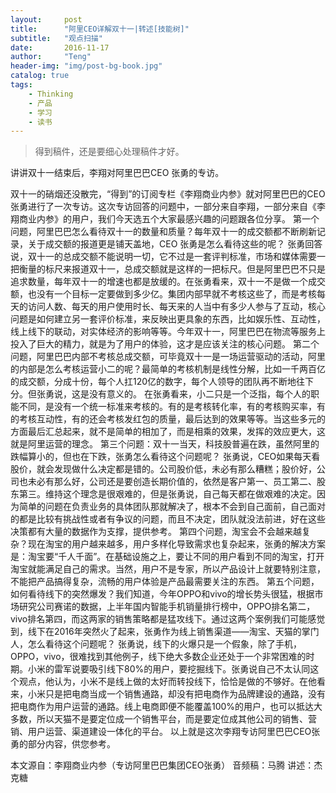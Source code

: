 ```yaml
---
layout:     post
title:      "阿里CEO详解双十一|转述[技能树]"
subtitle:   "观点扫描"
date:       2016-11-17
author:     "Teng"
header-img: "img/post-bg-book.jpg"
catalog: true
tags:
    - Thinking
    - 产品
    - 学习
    - 读书
---
```


> 得到稿件，还是要细心处理稿件才好。

讲讲双十一结束后，李翔对阿里巴巴CEO 张勇的专访。

双十一的硝烟还没散完，“得到”的订阅专栏《李翔商业内参》就对阿里巴巴的CEO 张勇进行了一次专访。这次专访回答的问题中，一部分来自李翔，一部分来自《李翔商业内参》的用户，我们今天选五个大家最感兴趣的问题跟各位分享。
第一个问题，阿里巴巴怎么看待双十一的数量和质量？每年双十一的成交额都不断刷新记录，关于成交额的报道更是铺天盖地，CEO 张勇是怎么看待这些的呢？
张勇回答说，双十一的总成交额不能说明一切，它不过是一套评判标准，市场和媒体需要一把衡量的标尺来报道双十一，总成交额就是这样的一把标尺。但是阿里巴巴不只是追求数量，每年双十一的增速也都是放缓的。在张勇看来，双十一不是做一个成交额，也没有一个目标一定要做到多少亿。集团内部早就不考核这些了，而是考核每天的访问人数、每天的用户使用时长、每天来的人当中有多少人参与了互动，核心问题是如何建立另一套评价标准，来反映出更具象的东西，比如娱乐性、互动性，线上线下的联动，对实体经济的影响等等。今年双十一，阿里巴巴在物流等服务上投入了巨大的精力，就是为了用户的体验，这才是应该关注的核心问题。
第二个问题，阿里巴巴内部不考核总成交额，可毕竟双十一是一场运营驱动的活动，阿里的内部是怎么考核运营小二的呢？最简单的考核机制是线性分解，比如一千两百亿的成交额，分成十份，每个人扛120亿的数字，每个人领导的团队再不断地往下分。但张勇说，这是没有意义的。
在张勇看来，小二只是一个泛指，每个人的职能不同，是没有一个统一标准来考核的。有的是考核转化率，有的考核购买率，有的考核互动性，有的还会考核发红包的质量，最后达到的效果等等。当这些多元的方面最后汇总起来，就不是简单的相加了，而是相乘的效果，发挥的效应更大，这就是阿里运营的理念。
第三个问题：双十一当天，科技股普遍在跌，虽然阿里的跌幅算小的，但也在下跌，张勇怎么看待这个问题呢？
张勇说，CEO如果每天看股价，就会发现做什么决定都是错的。公司股价低，未必有那么糟糕；股价好，公司也未必有那么好，公司还是要创造长期价值的，依然是客户第一、员工第二、股东第三。维持这个理念是很艰难的，但是张勇说，自己每天都在做艰难的决定。因为简单的问题在负责业务的具体团队那就解决了，根本不会到自己面前，自己面对的都是比较有挑战性或者有争议的问题，而且不决定，团队就没法前进，好在这些决策都有大量的数据作为支撑，提供参考。
第四个问题，淘宝会不会越来越复杂？现在淘宝的用户越来越多，用户多样化导致需求也复杂起来，张勇的解决方案是：淘宝要“千人千面”。在基础设施之上，要让不同的用户看到不同的淘宝，打开淘宝就能满足自己的需求。当然，用户不是专家，所以产品设计上就要特别注意，不能把产品搞得复杂，流畅的用户体验是产品最需要关注的东西。
第五个问题，如何看待线下的突然爆发？我们知道，今年OPPO和vivo的增长势头很猛，根据市场研究公司赛诺的数据，上半年国内智能手机销量排行榜中，OPPO排名第二，vivo排名第四，而这两家的销售策略都是猛攻线下。通过这两个案例我们可能感觉到，线下在2016年突然火了起来，张勇作为线上销售渠道——淘宝、天猫的掌门人，怎么看待这个问题呢？
张勇说，线下的火爆只是一个假象，除了手机，OPPO，vivo，很难找到其他例子，线下绝大多数企业还处于一个非常困难的时期。小米的雷军说要吸引线下80%的用户，要挖掘线下。张勇说自己不太认同这个观点，他认为，小米不是线上做的太好而转投线下，恰恰是做的不够好。在他看来，小米只是把电商当成一个销售通路，却没有把电商作为品牌建设的通路，没有把电商作为用户运营的通路。线上电商即便不能覆盖100%的用户，也可以抵达大多数，所以天猫不是要定位成一个销售平台，而是要定位成其他公司的销售、营销、用户运营、渠道建设一体化的平台。
以上就是这次李翔专访阿里巴巴CEO张勇的部分内容，供您参考。

本文源自：李翔商业内参（专访阿里巴巴集团CEO张勇）
音频稿：马腾
讲述：杰克糖